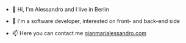 - 👋 Hi, I'm Alessandro and I live in Berlin

- 👀 I'm a software developer, interested on front- and back-end side


- 📫 Here you can contact me [gianmarialessandro.com](https://gianmarialessandro.com)

<!---
gianmarialessandro/gianmarialessandro is a ✨ special ✨ repository because its `README.md` (this file) appears on your GitHub profile.
You can click the Preview link to take a look at your changes.
--->
